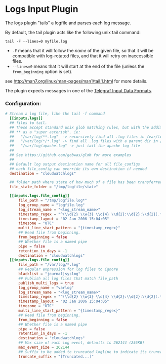 # Logs Input Plugin

The logs plugin "tails" a logfile and parses each log message.

By default, the tail plugin acts like the following unix tail command:

```
tail -F --lines=0 myfile.log
```

- `-F` means that it will follow the _name_ of the given file, so
that it will be compatible with log-rotated files, and that it will retry on
inaccessible files.
- `--lines=0` means that it will start at the end of the file (unless
the `from_beginning` option is set).

see http://man7.org/linux/man-pages/man1/tail.1.html for more details.

The plugin expects messages in one of the
[Telegraf Input Data Formats](https://github.com/influxdata/telegraf/blob/master/docs/DATA_FORMATS_INPUT.md).

### Configuration:

```toml
# Stream a log file, like the tail -f command
  [[inputs.logs]]
  ## files to tail.
  ## These accept standard unix glob matching rules, but with the addition of
  ## ** as a "super asterisk". ie:
  ##   "/var/log/**.log"  -> recursively find all .log files in /var/log
  ##   "/var/log/*/*.log" -> find all .log files with a parent dir in /var/log
  ##   "/var/log/apache.log" -> just tail the apache log file
  ##
  ## See https://github.com/gobwas/glob for more examples
  ##
  ## Default log output destination name for all file_configs
  ## each file_config can override its own destination if needed
  destination = "cloudwatchlogs"

  ## folder path where state of how much of a file has been transferred is stored
  file_state_folder = "/tmp/logfile/state"

  [[inputs.logs.file_config]]
      file_path = "/tmp/logfile.log*"
      log_group_name = "logfile.log"
      log_stream_name = "<log_stream_name>"
      timestamp_regex = "^(\\d{2} \\w{3} \\d{4} \\d{2}:\\d{2}:\\d{2}).*$"
      timestamp_layout = "02 Jan 2006 15:04:05"
      timezone = "UTC"
      multi_line_start_pattern = "{timestamp_regex}"
      ## Read file from beginning.
      from_beginning = false
      ## Whether file is a named pipe
      pipe = false
      retention_in_days = -1
      destination = "cloudwatchlogs"
  [[inputs.logs.file_config]]
      file_path = "/var/log/*.log"
      ## Regular expression for log files to ignore
      blacklist = "journal|syslog"
      ## Publish all log files that match file_path
      publish_multi_logs = true
      log_group_name = "varlog"
      log_stream_name = "<log_stream_name>"
      timestamp_regex = "^(\\d{2} \\w{3} \\d{4} \\d{2}:\\d{2}:\\d{2}).*$"
      timestamp_layout = "02 Jan 2006 15:04:05"
      timezone = "UTC"
      multi_line_start_pattern = "{timestamp_regex}"
      ## Read file from beginning.
      from_beginning = false
      ## Whether file is a named pipe
      pipe = false
      retention_in_days = -1
      destination = "cloudwatchlogs"
      ## Max size of each log event, defaults to 262144 (256KB)
      max_event_size = 262144
      ## Suffix to be added to truncated logline to indicate its truncation, defaults to "[Truncated...]"
      truncate_suffix = "[Truncated...]"

```

